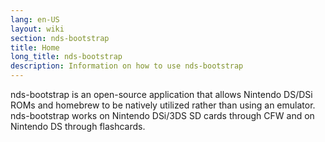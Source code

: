 ```yaml
---
lang: en-US
layout: wiki
section: nds-bootstrap
title: Home
long_title: nds-bootstrap
description: Information on how to use nds-bootstrap
---
```


nds-bootstrap is an open-source application that allows Nintendo DS/DSi ROMs and homebrew to be natively utilized rather than using an emulator. nds-bootstrap works on Nintendo DSi/3DS SD cards through CFW and on Nintendo DS through flashcards.
